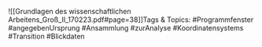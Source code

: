 
![[Grundlagen des wissenschaftlichen Arbeitens_Groß_II_170223.pdf#page=38]]Tags & Topics:
   #Programmfenster
   #angegebenUrsprung
   #Ansammlung
   #zurAnalyse
   #Koordinatensystems
   #Transition
   #Blickdaten